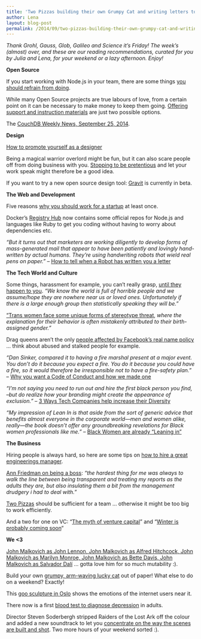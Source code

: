 ```yaml
---
title: 'Two Pizzas building their own Grumpy Cat and writing letters to Robots: TGIF! (46)'
author: Lena
layout: blog-post
permalink: /2014/09/two-pizzas-building-their-own-grumpy-cat-and-writing-letters-to-robots/
---
```

<p>
  <em>Thank Grohl, Gauss, Glob, Galileo and Science it’s Friday! The week’s (almost) over, and these are our reading recommendations, curated for you by Julia and Lena, for your weekend or a lazy afternoon. Enjoy!</em>
</p>

**Open Source**

<p>
  If you start working with Node.js in your team, there are some things <a href="http://de.slideshare.net/jeharrell/9-antipatterns-for-nodejs-teams">you should refrain from doing</a>.
</p>

<p>
  While many Open Source projects are true labours of love, from a certain point on it can be necessary to make money to keep them going. <a href="http://www.makeuseof.com/tag/understanding-how-open-source-software-developers-make-money/">Offering support and instruction materials</a> are just two possible options.
</p>

<p>
  The <a href="http://blog.couchdb.org/2014/09/25/couchdb-weekly-news-september-25-2014/">CouchDB Weekly News, September 25, 2014</a>.
</p>

**Design**

<p>
  <a href="http://www.creativebloq.com/business/how-promote-yourself-designer-91413040">How to promote yourself as a designer</a>
</p>

<p>
  Being a magical warrior overlord might be fun, but it can also scare people off from doing business with you. <a href="http://www.webdesignerdepot.com/2014/09/the-end-of-the-pretentious-designer/">Stopping to be pretentious</a> and let your work speak might therefore be a good idea.
</p>

<p>
  If you want to try a new open source design tool: <a href="http://gravit.io/">Gravit</a> is currently in beta.
</p>

**The Web and Development**

<p>
  Five reasons <a href="http://techcrunch.com/2014/09/20/5-reasons-you-should-work-for-a-startup-at-least-once/">why you should work for a startup</a> at least once.
</p>

<p>
  Docker&#8217;s <a href="https://registry.hub.docker.com/">Registry Hub</a> now contains some official repos for Node.js and languages like Ruby to get you coding without having to worry about dependencies etc.
</p>

<p>
  <em>&#8220;But it turns out that marketers are working diligently to develop forms of mass-generated mail that appear to have been patiently and lovingly hand-written by actual humans. They’re using handwriting robots that wield real pens on paper.&#8221; – </em><a href="https://medium.com/message/how-to-tell-when-a-robot-has-written-you-a-letter-701562705d59">How to tell when a Robot has written you a letter</a>
</p>

**The Tech World and Culture**

<p>
  Some things, harassment for example, you can&#8217;t really grasp, <a href="http://jiggypete.blogspot.co.uk/2014/09/now-i-know.html">until they happen to you</a>. <em>&#8220;We know the world is full of horrible people and we assume/hope they are nowhere near us or loved ones. Unfortunately if there is a large enough group then statistically speaking they will be.&#8221;</em>
</p>

<p>
  <a href="http://www.academia.edu/6158344/Stereotype_Threat_and_Attributional_Ambiguity_for_Trans_Women">&#8220;Trans women face some unique forms of stereotype threat</a>, <em>where the explanation for their behavior is often mistakenly attributed to their birth-assigned gender.&#8221;</em>
</p>

<p>
  Drag queens aren&#8217;t the only <a href="http://www.businessinsider.com/drag-queens-arent-the-only-people-affected-by-facebooks-real-name-policy-2014-9">people affected by Facebook&#8217;s real name policy</a> … think about abused and stalked people for example.
</p>

<p>
  <em>&#8220;Dan Sinker, compared it to having a fire marshal present at a major event. You don’t do it because you expect a fire. You do it because you could have a fire, so it would therefore be irresponsible not to have a fire-safety plan.&#8221;</em> – <a href="http://incisive.nu/2014/codes-of-conduct/">Why you want a Code of Conduct and how we made one</a>
</p>

<p>
  <em>&#8220;I&#8217;m not saying you need to run out and hire the first black person you find, &#8211;but do realize how your branding might create the appearance of exclusion.&#8221; </em>– <a href="http://www.inc.com/kathryn-finney/3-ways-tech-companies-help-increase-their-diversity.html">3 Ways Tech Companies help increase their Diversity</a>
</p>

<p>
  <em>&#8220;My impression of <em>Lean In</em> is that aside from the sort of generic advice that benefits almost everyone in the corporate world—men and women alike, really—the book doesn’t offer any groundbreaking revelations for Black women professionals like me.&#8221; – </em><a href="http://rhrealitycheck.org/article/2014/09/18/black-women-already-leaning/?utm_content=bufferb494a&utm_medium=social&utm_source=twitter.com&utm_campaign=buffer">Black Women are already &#8220;Leaning in&#8221;</a>
</p>

**The Business**

<p>
  Hiring people is always hard, so here are some tips on <a href="http://venturebeat.com/2014/09/21/how-to-hire-a-great-engineering-manager/">how to hire a great engineerings manager</a>.
</p>

<p>
  <a href="http://annfriedman.com/post/85021148718/on-being-a-boss">Ann Friedman on being a boss</a>: <em>&#8220;the hardest thing for me was always to walk the line between being transparent and treating my reports as the adults they are, but also insulating them a bit from the management drudgery i had to deal with.&#8221;</em>
</p>

<p>
  <a href="http://blog.idonethis.com/two-pizza-team/">Two Pizzas</a> should be sufficient for a team … otherwise it might be too big to work efficiently.
</p>

<p>
  And a two for one on VC: &#8220;<a href="http://recode.net/2014/09/11/the-myth-of-venture-capital/">The myth of venture capital</a>&#8221; and &#8220;<a href="http://techcrunch.com/2014/09/18/winter-is-probably-coming-soon/">Winter is probably coming soon</a>&#8220;
</p>

**We <3**

<p>
  <a href="http://mashable.com/2014/09/24/john-malkovich-photography/">John Malkovich as John Lennon, John Malkovich as Alfred Hitchcock, John Malkovich as Marilyn Monroe, John Malkovich as Bette Davis, John Malkovich as Salvador Dalí</a> … gotta love him for so much mutability :).
</p>

<p>
  Build your own <a href="http://digitprop.com/wp-content/uploads/2014/09/grumpy_lucky_cat.pdf">grumpy, arm-waving lucky cat</a> out of paper! What else to do on a weekend? Exactly!
</p>

<p>
  This <a href="http://www.theverge.com/2014/9/24/6842097/goo-sculpture-shows-emotions-of-oslos-internet-users">goo sculpture in Oslo</a> shows the emotions of the internet users near it.
</p>

<p>
  There now is a first <a href="http://www.sciencedaily.com/releases/2014/09/140917121229.htm">blood test to diagnose depression</a> in adults.
</p>

<p>
  Director Steven Soderbergh stripped Raiders of the Lost Ark off the colour and added a new soundtrack to let you <a href="http://extension765.com/sdr/18-raiders">concentrate on the way the scenes are built and shot</a>. Two more hours of your weekend sorted :).
</p>
